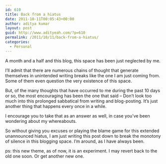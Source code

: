 ```yaml
---
id: 610
title: Back from a hiatus
date: 2011-10-11T00:05:43+00:00
author: aditya kumar
layout: post
guid: http://www.adityeah.com/?p=610
permalink: /2011/10/11/back-from-a-hiatus/
categories:
  - Personal
---
```

A month and a half and this blog, this space has been just neglected by me.

I&#8217;ll admit that there are numerous chains of thought that generate themselves in unintended writing breaks like the one I am just coming from. Some of them even question the very existence of this space.

But, of the many thoughts that have occurred to me during the past 10 days or so, the most encouraging has been the one that said &#8211; Don&#8217;t look too much into this prolonged sabbatical from writing and blog-posting. It&#8217;s just another thing that happens every once in a while. 

I encourage you to take that as an answer as well, in case you&#8217;ve been wondering about my whereabouts.

So without giving you excuses or playing the blame game for this extended unannounced hiatus, I am just writing this post down to break the monotony of silence in this blogging space. I&#8217;m around, as I have always been.

ps: this new theme, as of now, it is an experiment. I may revert back to the old one soon. Or get another new one.